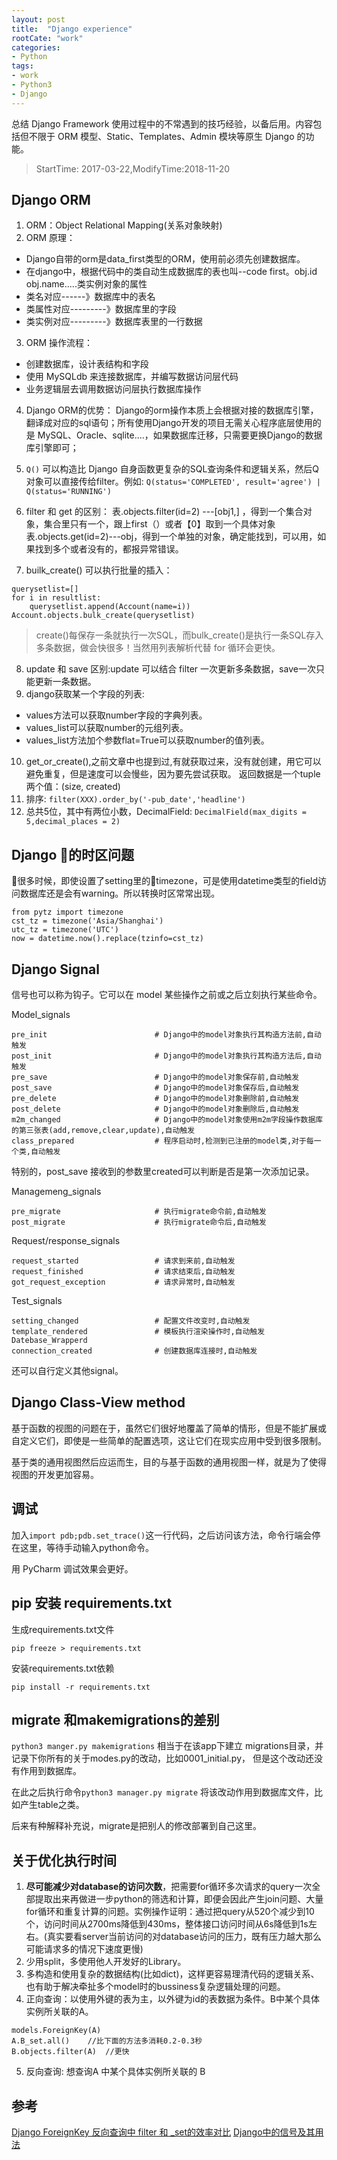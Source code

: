 ```yaml
---
layout: post
title:  "Django experience"
rootCate: "work"
categories:
- Python
tags:
- work
- Python3
- Django
---
```


总结 Django Framework 使用过程中的不常遇到的技巧经验，以备后用。内容包括但不限于 ORM 模型、Static、Templates、Admin 模块等原生 Django 的功能。

<!---more--->
> StartTime: 2017-03-22,ModifyTime:2018-11-20


## Django ORM
1. ORM：Object Relational Mapping(关系对象映射)
2. ORM 原理：
+ Django自带的orm是data_first类型的ORM，使用前必须先创建数据库。
+ 在django中，根据代码中的类自动生成数据库的表也叫--code first。obj.id  obj.name.....类实例对象的属性
+ 类名对应------》数据库中的表名
+ 类属性对应---------》数据库里的字段
+ 类实例对应---------》数据库表里的一行数据

3. ORM 操作流程：
+ 创建数据库，设计表结构和字段
+ 使用 MySQLdb 来连接数据库，并编写数据访问层代码
+ 业务逻辑层去调用数据访问层执行数据库操作

4. Django ORM的优势：
Django的orm操作本质上会根据对接的数据库引擎，翻译成对应的sql语句；所有使用Django开发的项目无需关心程序底层使用的是 MySQL、Oracle、sqlite....，如果数据库迁移，只需要更换Django的数据库引擎即可；

5. `Q()` 可以构造比 Django 自身函数更复杂的SQL查询条件和逻辑关系，然后Q对象可以直接传给filter。例如: `Q(status='COMPLETED', result='agree') | Q(status='RUNNING') `

6. filter 和 get 的区别：
表.objects.filter(id=2) ---[obj1,]  ，得到一个集合对象，集合里只有一个，跟上first（）或者【0】取到一个具体对象
表.objects.get(id=2)---obj，得到一个单独的对象，确定能找到，可以用，如果找到多个或者没有的，都报异常错误。

7. builk_create() 可以执行批量的插入：

```
querysetlist=[]
for i in resultlist:
    querysetlist.append(Account(name=i))        
Account.objects.bulk_create(querysetlist)
```
> create()每保存一条就执行一次SQL，而bulk_create()是执行一条SQL存入多条数据，做会快很多！当然用列表解析代替 for 循环会更快。

8. update 和 save 区别:update 可以结合 filter 一次更新多条数据，save一次只能更新一条数据。
9. django获取某一个字段的列表:
+ values方法可以获取number字段的字典列表。
+ values_list可以获取number的元组列表。
+ values_list方法加个参数flat=True可以获取number的值列表。
10. get_or_create(),之前文章中也提到过,有就获取过来，没有就创建，用它可以避免重复，但是速度可以会慢些，因为要先尝试获取。 返回数据是一个tuple两个值：(size, created)
11. 排序: `filter(XXX).order_by('-pub_date','headline')`
12. 总共5位，其中有两位小数，DecimalField: `DecimalField(max_digits = 5,decimal_places = 2)`


## Django 的时区问题
很多时候，即使设置了setting里的timezone，可是使用datetime类型的field访问数据库还是会有warning。所以转换时区常常出现。

```
from pytz import timezone
cst_tz = timezone('Asia/Shanghai')  
utc_tz = timezone('UTC')  
now = datetime.now().replace(tzinfo=cst_tz)  
```


## Django Signal
信号也可以称为钩子。它可以在 model 某些操作之前或之后立刻执行某些命令。

Model_signals

```
pre_init                        # Django中的model对象执行其构造方法前,自动触发
post_init                       # Django中的model对象执行其构造方法后,自动触发
pre_save                        # Django中的model对象保存前,自动触发
post_save                       # Django中的model对象保存后,自动触发
pre_delete                      # Django中的model对象删除前,自动触发
post_delete                     # Django中的model对象删除后,自动触发
m2m_changed                     # Django中的model对象使用m2m字段操作数据库的第三张表(add,remove,clear,update),自动触发
class_prepared                  # 程序启动时,检测到已注册的model类,对于每一个类,自动触发
```
特别的，post_save 接收到的参数里created可以判断是否是第一次添加记录。

Managemeng_signals

```
pre_migrate                     # 执行migrate命令前,自动触发
post_migrate                    # 执行migrate命令后,自动触发
```

Request/response_signals

```
request_started                 # 请求到来前,自动触发
request_finished                # 请求结束后,自动触发
got_request_exception           # 请求异常时,自动触发
```

Test_signals

```
setting_changed                 # 配置文件改变时,自动触发
template_rendered               # 模板执行渲染操作时,自动触发
Datebase_Wrapperd
connection_created              # 创建数据库连接时,自动触发
```

还可以自行定义其他signal。

## Django Class-View method
基于函数的视图的问题在于，虽然它们很好地覆盖了简单的情形，但是不能扩展或自定义它们，即使是一些简单的配置选项，这让它们在现实应用中受到很多限制。  

基于类的通用视图然后应运而生，目的与基于函数的通用视图一样，就是为了使得视图的开发更加容易。

## 调试
加入`import pdb;pdb.set_trace()`这一行代码，之后访问该方法，命令行端会停在这里，等待手动输入python命令。

用 PyCharm 调试效果会更好。

## pip 安装 requirements.txt
生成requirements.txt文件

```
pip freeze > requirements.txt
```

安装requirements.txt依赖

```
pip install -r requirements.txt
```

## migrate 和makemigrations的差别

`python3 manger.py makemigrations` 相当于在该app下建立 migrations目录，并记录下你所有的关于modes.py的改动，比如0001_initial.py， 但是这个改动还没有作用到数据库。

在此之后执行命令`python3 manager.py migrate`
将该改动作用到数据库文件，比如产生table之类。

后来有种解释补充说，migrate是把别人的修改部署到自己这里。

## 关于优化执行时间

1. **尽可能减少对database的访问次数**，把需要for循环多次请求的query一次全部提取出来再做进一步python的筛选和计算，即便会因此产生join问题、大量for循环和重复计算的问题。实例操作证明：通过把query从520个减少到10个，访问时间从2700ms降低到430ms，整体接口访问时间从6s降低到1s左右。(真实要看server当前访问的对database访问的压力，既有压力越大那么可能请求多的情况下速度更慢)  
2. 少用split，多使用他人开发好的Library。  
3. 多构造和使用复杂的数据结构(比如dict)，这样更容易理清代码的逻辑关系、也有助于解决牵扯多个model时的bussiness复杂逻辑处理的问题。  
4. 正向查询：以使用外键的表为主，以外键为id的表数据为条件。B中某个具体实例所关联的A。

```
models.ForeignKey(A)
A.B_set.all()    //比下面的方法多消耗0.2-0.3秒
B.objects.filter(A)  //更快
```
5. 反向查询: 想查询A 中某个具体实例所关联的 B


## 参考
[Django ForeignKey 反向查询中 filter 和 _set的效率对比](https://blog.csdn.net/aaazz47/article/details/78914956/)
[Django中的信号及其用法](https://www.cnblogs.com/renpingsheng/p/7566647.html)
